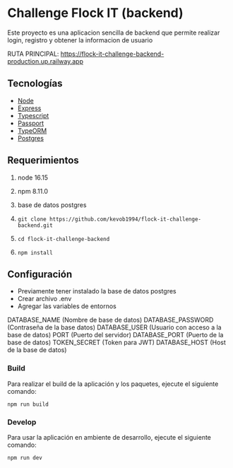 # Challenge Flock IT (backend)

Este proyecto es una aplicacion sencilla de backend que permite realizar login, registro y obtener la informacion de usuario

RUTA PRINCIPAL: https://flock-it-challenge-backend-production.up.railway.app

## Tecnologías

- [Node](https://nodejs.org/es/)
- [Express](https://expressjs.com/es/)
- [Typescript](https://www.typescriptlang.org/)
- [Passport](https://www.passportjs.org/)
- [TypeORM](https://typeorm.io/)
- [Postgres](https://www.postgresql.org/)


## Requerimientos

1. node 16.15
2. npm 8.11.0
3. base de datos postgres

4. `git clone https://github.com/kevob1994/flock-it-challenge-backend.git`
5. `cd flock-it-challenge-backend`
6. `npm install`


## Configuración

- Previamente tener instalado la base de datos postgres
- Crear archivo .env
- Agregar las variables de entornos

DATABASE_NAME  (Nombre de base de datos)
DATABASE_PASSWORD (Contraseña de la base datos)
DATABASE_USER (Usuario con acceso a la base de datos)
PORT (Puerto del servidor)
DATABASE_PORT (Puerto de la base de datos)
TOKEN_SECRET (Token para JWT)
DATABASE_HOST (Host de la base de datos)



### Build

Para realizar el build de la aplicación y los paquetes, ejecute el siguiente comando:

```
npm run build
```

### Develop

Para usar la aplicación en ambiente de desarrollo, ejecute el siguiente comando:

```
npm run dev
```
